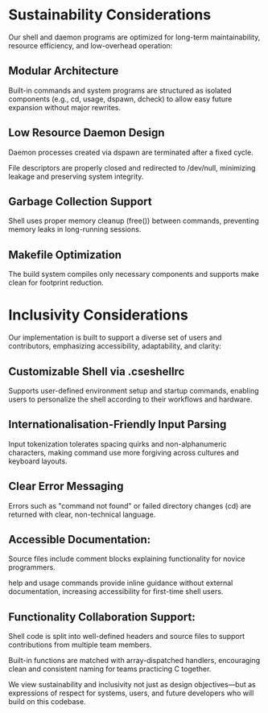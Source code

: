 
# Sustainability Considerations
Our shell and daemon programs are optimized for long-term maintainability, resource efficiency, and low-overhead operation:

## Modular Architecture
Built-in commands and system programs are structured as isolated components (e.g., cd, usage, dspawn, dcheck) to allow easy future expansion without major rewrites.

## Low Resource Daemon Design

Daemon processes created via dspawn are terminated after a fixed cycle.

File descriptors are properly closed and redirected to /dev/null, minimizing leakage and preserving system integrity.

## Garbage Collection Support

Shell uses proper memory cleanup (free()) between commands, preventing memory leaks in long-running sessions.

## Makefile Optimization

The build system compiles only necessary components and supports make clean for footprint reduction.

 # Inclusivity Considerations
Our implementation is built to support a diverse set of users and contributors, emphasizing accessibility, adaptability, and clarity:

## Customizable Shell via .cseshellrc

Supports user-defined environment setup and startup commands, enabling users to personalize the shell according to their workflows and hardware.

## Internationalisation-Friendly Input Parsing

Input tokenization tolerates spacing quirks and non-alphanumeric characters, making command use more forgiving across cultures and keyboard layouts.

## Clear  Error Messaging

Errors such as "command not found" or failed directory changes (cd) are returned with clear, non-technical language.

## Accessible Documentation:

Source files include comment blocks explaining functionality for novice programmers.

help and usage commands provide inline guidance without external documentation, increasing accessibility for first-time shell users.

## Functionality Collaboration Support:

Shell code is split into well-defined headers and source files to support contributions from multiple team members.

Built-in functions are matched with array-dispatched handlers, encouraging clean and consistent naming for teams practicing C together.

We view sustainability and inclusivity not just as design objectives—but as expressions of respect for systems, users, and future developers who will build on this codebase.
